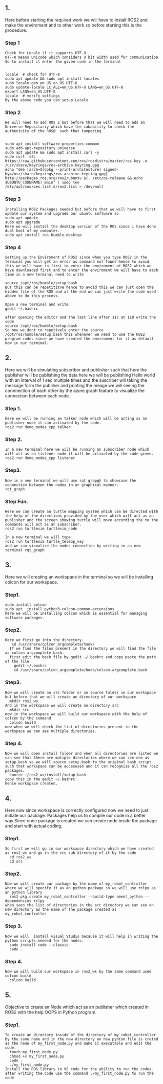 ## 1.
  Here before starting the required work we will have to install ROS2 and make the enviroment and to other work so before starting this is the procedure.
  ### Step 1
    Check for Locale if it supports UTF-8
    UTF-8 means Unicode which considers 8 bit width used for communication So to install it enter the given code in the terminal
    
    
    locale  # check for UTF-8
    sudo apt update && sudo apt install locales
    sudo locale-gen en_US en_US.UTF-8
    sudo update-locale LC_ALL=en_US.UTF-8 LANG=en_US.UTF-8
    export LANG=en_US.UTF-8
    locale  # verify settings  
    By the above code you can setup Locale.

  ### Step 2
    We will need to add ROS 2 but before that we will need to add an Universe Repositariy which have the cabability to check the authenicity of the ROS@  such that tampering.
    
    
    sudo apt install software-properties-common
    sudo add-apt-repository universe
    sudo apt update && sudo apt install curl -y
    sudo curl -sSL https://raw.githubusercontent.com/ros/rosdistro/master/ros.key -o /usr/share/keyrings/ros-archive-keyring.gpg
    echo "deb [arch=$(dpkg --print-architecture) signed-by=/usr/share/keyrings/ros-archive-keyring.gpg] http://packages.ros.org/ros2/ubuntu $(. /etc/os-release && echo $UBUNTU_CODENAME) main" | sudo tee        /etc/apt/sources.list.d/ros2.list > /dev/null
  ### Step 3
    Installing ROS2 Packages needed but before that we will have to first update our system and upgrade our ubuntu software so
    sudo apt update
    sudo apt upgrade
    Here we will install the desktop version of the ROS since i have done dual boot of my computer.
    sudo apt install ros-humble-desktop
  ### Step 4
    Setting up the Enviroment of ROS2 since when you type ROS2 in the terminal you will get an error as command not found hence to avoid this we will have to first to enter the enviroment of ROS2 which we have downloaded first and to enter the enviroment we will have to each time in a new terminal need to write 
    
    source /opt/ros/humble/setup.bash
    But this can be repetititve hence to avoid this we can just open the hidden file of the ROS and at the end we can just write the code used above to do this process.
    
    Open a new terminal and write
    gedit ~/.bashrc
    
    after opening the editor and the last line after 117 at 118 write the code
    source /opt/ros/humble/setup.bash
    So now we dont to repetively enter the source /opt/ros/humble/setup.bash this whenever we need to use the ROS2 program codes since we have created the enviroment for it as default now in our terminal.
## 2.
  Here we will be simulating subscriber and publisher such that here the publisher will be publishing the data here we will be publishing Hello world with an interval of 1 sec multiple times and the suscriber will taking the message form the publiher and printing the meage we will seeing the connnection of each other by the azure graph feature to visualize the connection between each node.
  ### Step 1.
    here we will be running an talker node which will be acting as an publisher node it can activated by the code.
    ros2 run demo_nodes_cpp talker
  ### Step 2.
    In a new terminal here we will be running an subscriber node which will act as an listener node it will be activated by the code given.
    ros2 run demo_nodes_cpp listener
  ### Step3.
    Now in a new terminal we will use rqt grapgh to showcase the connection between the nodes in an graphical manner.
    rqt_graph
  ### Step Fun.
    Here we can create an turtle mapping system which can be directed with the help of the directions provided by the user which will act as an publisher and the screen showing turtle will move according the to the commands will act as an subscriber.
    ros2 run turtlesim turtlesim_node
    
    In a new terminal we will type 
    ros2 run turtlesim turtle_teleop_key
    and we can visualize the nodes connection by writing in an new terminal rqt_graph
## 3.
  Here we will creating an workspace in the terminal so we will be installing colcon for our workspace.
  ### Step1.
    sudo install colcon
    sudo apt  install python3-colcon-common-extensions
    here we will be installing colcon which is essential for managing software packages.
  ### Step2.
    Here we first go into the directory.
       cd /usr/share/colcon_argcomplete/hook/
      If we find the files present in the directory we will find the file as colcon-argcomplete.bash.
      first edit the bash file by gedit ~/.bashrc and copy paste the path of the file
        gedit ~/.bashrc
        cd /usr/share/colcon_argcomplete/hook/colcon-argcomplete.bash
  ### Step3.
    Now we will create an src folder or an source folder in our workspace but before that we will create an directory of our workspace
      mkdir ros2_ws
    And in the workspace we will create an directory src
      mkdir src
    now in the workspace we will build our workspace with the help of colcon by the command
      colcon build
    now when we will check the list of directories present in the workspace we can see multiple directories.
  ### Step 4.
    Now we will open install folder and when all directories are listed we can see that there are mutiple directories where we can see one as setup.bash so we will source setup.bash to the original bash script such that workspace can be accesesed and it can recognize all the ros2 packages.
      source ~/ros2_ws/install/setup.bash
    copy this in the gedit ~/.bashrc
    hence workspace created.
## 4.
  Here now since workspace is correctly configured now we need to just initiate our package.
  Packages help us to compile our code in a better way.Since once package is created we can create node inside the package and start with actual coding.
  ### Step1.
    So first we will go in our worksapce directory which we have created as ros2_ws and go in the src sub directory of it by the code 
      cd ros2_ws
      cd src
  ### Step2.
    Now we will create our package by the name of my_robot_controller where we will specify it as an python package so we will use rclpy as an python library
      ros2 pkg create my_robot_controller --build-type ament_python --dependencies rclpy
    when seen the list of directories in the src directory we can see an new directory as the name of the package created as my_robot_controller
  ### Step 3.
    Now we will  install visual Studio because it will help in writing the python scripts needed for the nodes.
      sudo install code --classic
      code .
  ### Step 4.
    Now we will build our workspace in ros2_ws by the same command used colcon build
      colcon build
## 5.
  Objective to create an Node which act as an publisher which created in ROS2 with the help OOPS in Python program.
  ### Step1.
    To create an directory inside of the directory of my_robot_controller by the same name and in the new directory an new pyhton file is creted as the name of my_first_node.py and make it executable and edit the code.
      touch my_first_node.py
      chmod +x my_first_node.py
      code .
      ./my_first_node.py
    Install the ROS library in VS code for the ability to run the codes.
    after writing the code use the command ./my_first_node.py to run the code
    
      
    
      
      

      




    

